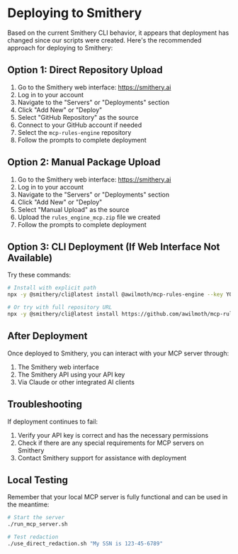 # Deploying to Smithery

Based on the current Smithery CLI behavior, it appears that deployment has changed since our scripts were created. Here's the recommended approach for deploying to Smithery:

## Option 1: Direct Repository Upload

1. Go to the Smithery web interface: https://smithery.ai
2. Log in to your account
3. Navigate to the "Servers" or "Deployments" section
4. Click "Add New" or "Deploy"
5. Select "GitHub Repository" as the source
6. Connect to your GitHub account if needed
7. Select the `mcp-rules-engine` repository
8. Follow the prompts to complete deployment

## Option 2: Manual Package Upload

1. Go to the Smithery web interface: https://smithery.ai
2. Log in to your account
3. Navigate to the "Servers" or "Deployments" section
4. Click "Add New" or "Deploy"
5. Select "Manual Upload" as the source
6. Upload the `rules_engine_mcp.zip` file we created
7. Follow the prompts to complete deployment

## Option 3: CLI Deployment (If Web Interface Not Available)

Try these commands:

```bash
# Install with explicit path
npx -y @smithery/cli@latest install @awilmoth/mcp-rules-engine --key YOUR_API_KEY --client claude

# Or try with full repository URL
npx -y @smithery/cli@latest install https://github.com/awilmoth/mcp-rules-engine --key YOUR_API_KEY --client claude
```

## After Deployment

Once deployed to Smithery, you can interact with your MCP server through:

1. The Smithery web interface
2. The Smithery API using your API key
3. Via Claude or other integrated AI clients

## Troubleshooting

If deployment continues to fail:

1. Verify your API key is correct and has the necessary permissions
2. Check if there are any special requirements for MCP servers on Smithery
3. Contact Smithery support for assistance with deployment

## Local Testing

Remember that your local MCP server is fully functional and can be used in the meantime:

```bash
# Start the server
./run_mcp_server.sh

# Test redaction
./use_direct_redaction.sh "My SSN is 123-45-6789"
```